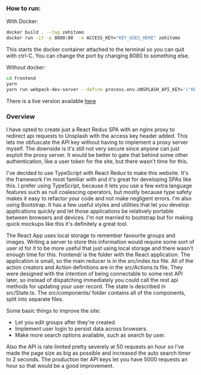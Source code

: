 ### How to run:

With Docker:
``` bash
docker build . --tag zehitomo
docker run -it -p 8080:80  -e ACCESS_KEY="KEY_GOES_HERE" zehitomo
```
This starts the docker container attached to the terminal so you can quit with ctrl-C. You can change the port by changing 8080 to something else.

Without docker:
``` bash
cd frontend
yarn
yarn run webpack-dev-server --define process.env.UNSPLASH_API_KEY='\"KEY_GOES_HERE\"'
```

There is a live version available [here](http://loading.digital)

### Overview

I have opted to create just a React Redux SPA with an nginx proxy to redirect api requests to Unsplash with the access key header added. This lets me obfuscate the API key without having to implement a proxy server myself. The downside is it's still not very secure since anyone can just exploit the proxy server. It would be better to gate that behind some other authentication, like a user token for the site, but there wasn't time for this.

I've decided to use TypeScript with React Redux to make this website. It's the framework I'm most familiar with and it's great for developing SPAs like this. I prefer using TypeScript, because it lets you use a few extra language features such as null coalescing operators, but mostly because type safety makes it easy to refactor your code and not make negligent errors.
I'm also using Bootstrap. It has a few useful styles and utilities that let you develop applications quickly and let those applications be relatively portable between browsers and devices. I'm not married to bootstrap but for making quick mockups like this it's definitely a great tool.

The React App uses local storage to remember favourite groups and images. Writing a server to store this information would require some sort of user id for it to be more useful that just using local storage and there wasn't enough time for this. frontend/ is the folder with the React application. The application is small, so the main reducer is in the src/index.tsx file. All of the action creators and Action definitions are in the src/Actions.ts file. They were designed with the intention of being connectable to some rest API later, so instead of dispatching immediately you could call the rest api methods for updating your user record. The state is described in src/State.ts. The src/components/ folder contains all of the components, split into separate files.

Some basic things to improve the site:
* Let you edit groups after they're created.
* Implement user login to persist data across browsers.
* Make more search options available, such as search by user.

Also the API is rate limited pretty severely at 50 requests an hour so I've made the page size as big as possible and increased the auto search timer to 2 seconds. The production tier API keys let you have 5000 requests an hour so that would be a good improvement.
